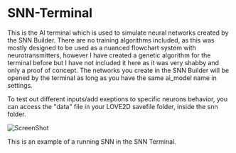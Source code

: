 # SNN-Terminal
This is the AI terminal which is used to simulate neural networks created by the SNN Builder. There are no training algorithms included, as this was mostly designed to be used as a nuanced flowchart system with neurotransmitters, however I have created a genetic algorithm for the terminal before but I have not included it here as it was very shabby and only a proof of concept. The networks you create in the SNN Builder will be opened by the terminal as long as you have the same ai_model name in settings.

To test out different inputs/add exeptions to specific neurons behavior, you can access the "data" file in your LOVE2D savefile folder, inside the snn folder.

![ScreenShot](https://raw.githubusercontent.com/WaffloidRBX/SNN-Terminal/master/example.png)

This is an example of a running SNN in the SNN Terminal.

